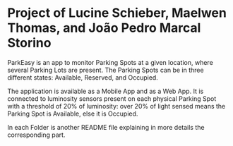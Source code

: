 # Project of Lucine Schieber, Maelwen Thomas, and João Pedro Marcal Storino

ParkEasy is an app to monitor Parking Spots at a given location, where several Parking Lots are present. The Parking Spots can be in three different states: Available, Reserved, and Occupied. 

The application is available as a Mobile App and as a Web App. It is connected to luminosity sensors present on each physical Parking Spot with a threshold of 20% of luminosity: over 20% of light sensed means the Parking Spot is Available, else it is Occupied. 

In each Folder is another README file explaining in more details the corresponding part. 
